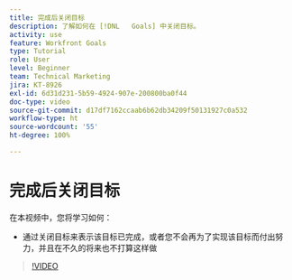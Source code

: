 ```yaml
---
title: 完成后关闭目标
description: 了解如何在 [!DNL   Goals] 中关闭目标。
activity: use
feature: Workfront Goals
type: Tutorial
role: User
level: Beginner
team: Technical Marketing
jira: KT-8926
exl-id: 6d31d231-5b59-4924-907e-200800ba0f44
doc-type: video
source-git-commit: d17df7162ccaab6b62db34209f50131927c0a532
workflow-type: ht
source-wordcount: '55'
ht-degree: 100%

---
```


# 完成后关闭目标

在本视频中，您将学习如何：

* 通过关闭目标来表示该目标已完成，或者您不会再为了实现该目标而付出努力，并且在不久的将来也不打算这样做

>[!VIDEO](https://video.tv.adobe.com/v/335198/?quality=12&learn=on&enablevpops)
